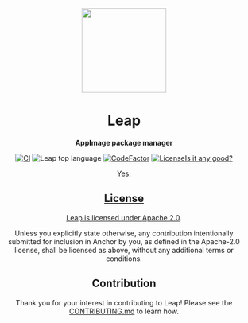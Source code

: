 <div align="center">
  <img height="170x" src="https://emojipedia-us.s3.dualstack.us-west-1.amazonaws.com/thumbs/240/microsoft/319/infinity_267e-fe0f.png" />

  <h1>Leap</h1>

  <p>
    <strong>AppImage package manager</strong>
  </p>

  <p>
    <a href="https://github.com/lnxcz/leap/actions"><img alt="CI" src="https://github.com/lnxcz/leap/actions/workflows/ci.yml/badge.svg" /></a>
    <img alt="Leap top language" src="https://img.shields.io/github/languages/top/lnxcz/leap">
    <a href="https://www.codefactor.io/repository/github/lnxcz/leap"><img src="https://www.codefactor.io/repository/github/lnxcz/leap/badge" alt="CodeFactor" /></a>
    <a href="https://opensource.org/licenses/Apache-2.0"><img alt="License" src="https://img.shields.io/github/license/lnxcz/leap /></a>
  </p>
</div>

## Is it any good?
Yes.

## License

Leap is licensed under [Apache 2.0](./LICENSE).

Unless you explicitly state otherwise, any contribution intentionally submitted
for inclusion in Anchor by you, as defined in the Apache-2.0 license, shall be
licensed as above, without any additional terms or conditions.

## Contribution

Thank you for your interest in contributing to Leap!
Please see the [CONTRIBUTING.md](./CONTRIBUTING.md) to learn how.
